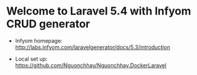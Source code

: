 Welcome to Laravel 5.4 with Infyom CRUD generator
=================================================

* Infyom homepage: http://labs.infyom.com/laravelgenerator/docs/5.3/introduction

* Local set up: https://github.com/Nguonchhay/Nguonchhay.DockerLaravel
